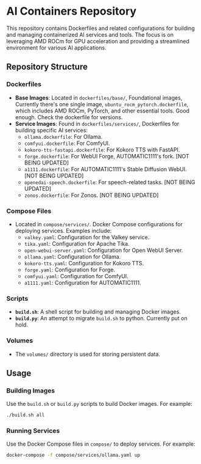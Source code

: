 # AI Containers Repository

This repository contains Dockerfiles and related configurations for building and managing containerized AI services and tools. The focus is on leveraging AMD ROCm for GPU acceleration and providing a streamlined environment for various AI applications.

## Repository Structure

### Dockerfiles

- **Base Images**: Located in `dockerfiles/base/`, Foundational images, Currently there's one single image, `ubuntu_rocm_pytorch.dockerfile`, which includes AMD ROCm, PyTorch, and other essential tools. Good enough. Check the dockerfile for versions.
- **Service Images**: Found in `dockerfiles/services/`, Dockerfiles for building specific AI services:
  - `ollama.dockerfile`: For Ollama.
  - `comfyui.dockerfile`: For ComfyUI.
  - `kokoro-tts-fastapi.dockerfile`: For Kokoro TTS with FastAPI.
  - `forge.dockerfile`: For WebUI Forge, AUTOMATIC1111's fork. [NOT BEING UPDATED]
  - `a1111.dockerfile`: For AUTOMATIC1111's Stable Diffusion WebUI. [NOT BEING UPDATED]
  - `openedai-speech.dockerfile`: For speech-related tasks. [NOT BEING UPDATED]
  - `zonos.dockerfile`: For Zonos. [NOT BEING UPDATED]

### Compose Files

- Located in `compose/services/`. Docker Compose configurations for deploying services. Examples include:
  - `valkey.yaml`: Configuration for the Valkey service.
  - `tika.yaml`: Configuration for Apache Tika.
  - `open-webui-server.yaml`: Configuration for Open WebUI Server.
  - `ollama.yaml`: Configuration for Ollama.
  - `kokoro-tts.yaml`: Configuration for Kokoro TTS.
  - `forge.yaml`: Configuration for Forge.
  - `comfyui.yaml`: Configuration for ComfyUI.
  - `a1111.yaml`: Configuration for AUTOMATIC1111.

### Scripts

- **`build.sh`**: A shell script for building and managing Docker images.
- **`build.py`**: An attempt to migrate `build.sh` to python. Currently put on hold.

### Volumes

- The `volumes/` directory is used for storing persistent data.

## Usage

### Building Images

Use the `build.sh` or `build.py` scripts to build Docker images. For example:

```bash
./build.sh all
```

### Running Services

Use the Docker Compose files in `compose/` to deploy services. For example:

```bash
docker-compose -f compose/services/ollama.yaml up
```
